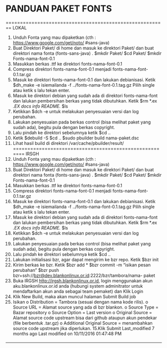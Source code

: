 # PANDUAN PAKET FONTS
========================================================
LOKAL
   1. Unduh Fonta yang mau dipaketkan (cth : ​https://www.google.com/get/noto/
      #sans-java)
   2. Buat Direktori Paket/ di home dan masuk ke direktori Paket/ dan buat
      direktori nama fonta (fonts-sans-java) .
$mkdir Paket/
$cd Paket/
$mkdir Fonts-nama-font-0.1
   1. Masukkan berkas .ttf ke direktori fonts-nama-font-0.1
   2. Compress direktori fonts-nama-font-0.1 menjadi fonts-nama-font-0.1.tar.gz
   3. Masuk ke direktori fonts-nama-font-0.1 dan lakukan debianisasi. Ketik
      $dh_make -e isiemailanda -f ../fonts-nama-font-0.1.tag.gz
      Pilih single atau ketik s lalu tekan enter.
   1. Masuk ke direktori debian yang sudah ada di direktori fonts-nama-font dan
      lalukan pembersihan berkas yang tidak dibutuhkan. Ketik
      $rm *.ex *.EX docs info README.*
      $ls
   1. Ketikkan
      $dch -e
untuk melakukan penyesuaian versi dan log perubahan.
   1. Lakukan penyesuaian pada berkas control (bisa melihat paket yang sudah
      ada), begitu pula dengan berkas copyright.
   2. Lalu pindah ke direktori sebelumnya ketik
      $cd ..
   3. Ketik
      $debuild -S
      $cd ..
      $sudo pbuilder build nama-paket.dsc
   4. Lihat hasil build di direktori /var/cache/pbuilder/result/
=======================================================
IRSGH
   1. Unduh Fonta yang mau dipaketkan (cth : ​https://www.google.com/get/noto/
      #sans-java)
   2. Buat Direktori Paket/ di home dan masuk ke direktori Paket/ dan buat
      direktori nama fonta (fonts-sans-java) .
$mkdir Paket/
$cd Paket/
$mkdir Fonts-nama-font-0.1
   1. Masukkan berkas .ttf ke direktori fonts-nama-font-0.1
   2. Compress direktori fonts-nama-font-0.1 menjadi fonts-nama-font-0.1.tar.gz
   3. Masuk ke direktori fonts-nama-font-0.1 dan lakukan debianisasi. Ketik
      $dh_make -e isiemailanda -f ../fonts-nama-font-0.1.tag.gz
      Pilih single atau ketik s lalu tekan enter.
   1. Masuk ke direktori debian yang sudah ada di direktori fonts-nama-font dan
      lalukan pembersihan berkas yang tidak dibutuhkan. Ketik
      $rm *.ex *.EX docs info README.*
      $ls
   1. Ketikkan
       $dch -e
untuk melakukan penyesuaian versi dan log perubahan.
   1. Lakukan penyesuaian pada berkas control (bisa melihat paket yang sudah
      ada), begitu pula dengan berkas copyright.
   2. Lalu pindah ke direktori sebelumnya ketik
      $cd ..
   3. Lakukan initialisasi bzr, agar dapat mengirim ke bzr repo. Ketik
      $bzr init
   4. Kirim berkas ke bzr. Ketik
      $bzr add *
      $bzr commit -m “isikan pesan perubahan”
      $bzr push bzr+ssh://bzr@dev.blankonlinux.or.id:2222/bzr/tambora/nama-
      paket
   5. Buka IRGSH ​http://irgsh.blankonlinux.or.id, login menggunakan akun
      aku.blankonlinux.or.id anda (hubungi system adminitrator untuk
      mendaftarkan akun anda sebagai team pemaket) dan Klik Login
   6. Klik New Build, maka akan muncul halaman Submit Build job
   7. Isikan
          o Distribution = Tambora (sesuai dengan nama kode rilis).
          o Source URL = Alamat source yang ada di bzr blankon.
          o Source Type = Bazar repository
          o Source Option = Last version
          o Original Source = Alamat source code upstream bisa dari github
            ataupun akun pendekar (file berbentuk .tar.gz)
          o Additional Original Source = menambahkan source code upstream jika
            diperlukan.
15.Klik Submit
Last_modified 7 months ago Last modified on 10/11/2016 01:47:48 PM
#### 
    
 
 
 
 
 
---
 
